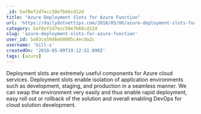 ```yaml
---
_id: 5af0ef2d7ecc50e7b66cd12d
title: "Azure Deployment Slots for Azure Function"
url: 'https://dailydotnettips.com/2018/05/06/azure-deployment-slots-for-azure-functions/'
category: 5af0ef2d7ecc50e7b66cd12d
slug: 'azure-deployment-slots-for-azure-function'
user_id: 5a83ce59d6eb0005c4ecda2c
username: 'bill-s'
createdOn: '2018-05-09T19:12:51.090Z'
tags: [azure]
---
```


Deployment slots are extremely useful components for Azure cloud services. Deployment slots enable isolation of application environments such as development, staging, and production in a seamless manner. We can swap the environment very easily and thus enable rapid deployment, easy roll out or rollback of the solution and overall enabling DevOps for cloud solution development.
